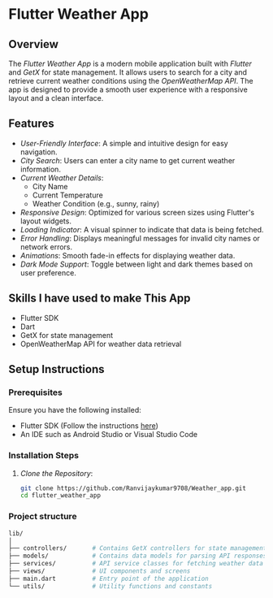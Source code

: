 # Flutter Weather App

## Overview

The *Flutter Weather App* is a modern mobile application built with *Flutter* and *GetX* for state management. It allows users to search for a city and retrieve current weather conditions using the *OpenWeatherMap API*. The app is designed to provide a smooth user experience with a responsive layout and a clean interface.

## Features

- *User-Friendly Interface*: A simple and intuitive design for easy navigation.
- *City Search*: Users can enter a city name to get current weather information.
- *Current Weather Details*:
  - City Name
  - Current Temperature
  - Weather Condition (e.g., sunny, rainy)
- *Responsive Design*: Optimized for various screen sizes using Flutter's layout widgets.
- *Loading Indicator*: A visual spinner to indicate that data is being fetched.
- *Error Handling*: Displays meaningful messages for invalid city names or network errors.
- *Animations*: Smooth fade-in effects for displaying weather data.
- *Dark Mode Support*: Toggle between light and dark themes based on user preference.

## Skills I have used to make This App

- Flutter SDK
- Dart
- GetX for state management
- OpenWeatherMap API for weather data retrieval

## Setup Instructions

### Prerequisites

Ensure you have the following installed:

- Flutter SDK (Follow the instructions [here](https://flutter.dev/docs/get-started/install))
- An IDE such as Android Studio or Visual Studio Code

### Installation Steps

1. *Clone the Repository*:
   ```bash
   git clone https://github.com/Ranvijaykumar9708/Weather_app.git
   cd flutter_weather_app

### Project structure
```bash
lib/
│
├── controllers/       # Contains GetX controllers for state management
├── models/            # Contains data models for parsing API responses
├── services/          # API service classes for fetching weather data
├── views/             # UI components and screens
├── main.dart          # Entry point of the application
└── utils/             # Utility functions and constants